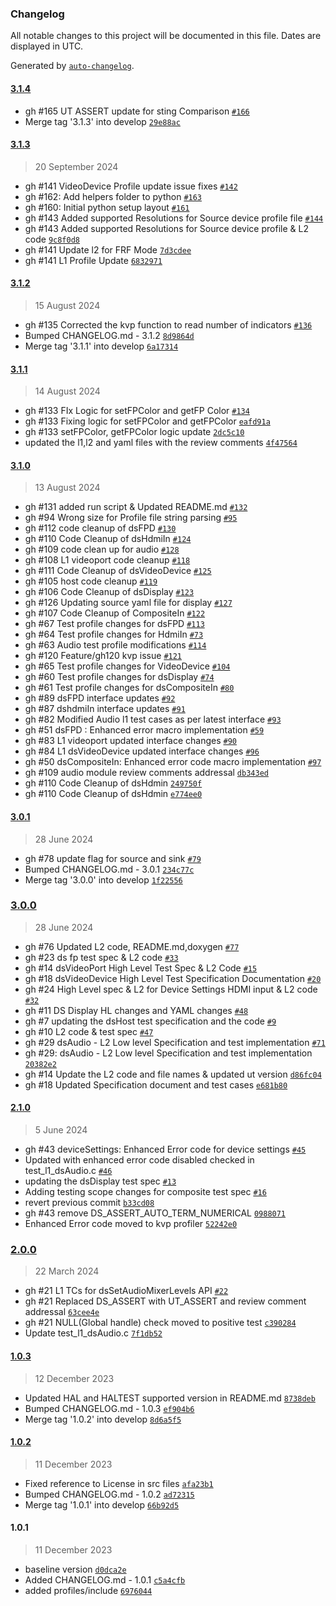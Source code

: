 ### Changelog

All notable changes to this project will be documented in this file. Dates are displayed in UTC.

Generated by [`auto-changelog`](https://github.com/CookPete/auto-changelog).

#### [3.1.4](https://rdkcentral-github.com/rdkcentral/rdk-halif-test-device_settings/compare/3.1.3...3.1.4)

- gh #165 UT ASSERT update for sting Comparison [`#166`](https://rdkcentral-github.com/rdkcentral/rdk-halif-test-device_settings/pull/166)
- Merge tag '3.1.3' into develop [`29e88ac`](https://rdkcentral-github.com/rdkcentral/rdk-halif-test-device_settings/commit/29e88ac43b839804a06d6cf69e3c3a164de6e372)

#### [3.1.3](https://rdkcentral-github.com/rdkcentral/rdk-halif-test-device_settings/compare/3.1.2...3.1.3)

> 20 September 2024

- gh #141 VideoDevice Profile update issue fixes [`#142`](https://rdkcentral-github.com/rdkcentral/rdk-halif-test-device_settings/pull/142)
- gh #162: Add helpers folder to python [`#163`](https://rdkcentral-github.com/rdkcentral/rdk-halif-test-device_settings/pull/163)
- gh #160: Initial python setup layout [`#161`](https://rdkcentral-github.com/rdkcentral/rdk-halif-test-device_settings/pull/161)
- gh #143 Added supported Resolutions for Source device profile file [`#144`](https://rdkcentral-github.com/rdkcentral/rdk-halif-test-device_settings/pull/144)
- gh #143 Added supported Resolutions for Source device profile & L2 code [`9c8f0d8`](https://rdkcentral-github.com/rdkcentral/rdk-halif-test-device_settings/commit/9c8f0d85d65883ca9145c186b4c68cd324d187d0)
- gh #141 Update l2 for FRF Mode [`7d3cdee`](https://rdkcentral-github.com/rdkcentral/rdk-halif-test-device_settings/commit/7d3cdeef1d03b17f3e447e4e515a2cee277b6933)
- gh #141 L1 Profile Update [`6832971`](https://rdkcentral-github.com/rdkcentral/rdk-halif-test-device_settings/commit/6832971a191b07f030f21fe80b6bd377cbb7bd5a)

#### [3.1.2](https://rdkcentral-github.com/rdkcentral/rdk-halif-test-device_settings/compare/3.1.1...3.1.2)

> 15 August 2024

- gh #135 Corrected the kvp function to read number of indicators [`#136`](https://rdkcentral-github.com/rdkcentral/rdk-halif-test-device_settings/pull/136)
- Bumped CHANGELOG.md - 3.1.2 [`8d9864d`](https://rdkcentral-github.com/rdkcentral/rdk-halif-test-device_settings/commit/8d9864dc689a831a9e9910ac7d920a6c089e80bd)
- Merge tag '3.1.1' into develop [`6a17314`](https://rdkcentral-github.com/rdkcentral/rdk-halif-test-device_settings/commit/6a173147ff7c444c47598c77086361bd06137f09)

#### [3.1.1](https://rdkcentral-github.com/rdkcentral/rdk-halif-test-device_settings/compare/3.1.0...3.1.1)

> 14 August 2024

- gh #133 FIx Logic for setFPColor and getFP Color [`#134`](https://rdkcentral-github.com/rdkcentral/rdk-halif-test-device_settings/pull/134)
- gh #133 Fixing logic for setFPColor and getFPColor [`eafd91a`](https://rdkcentral-github.com/rdkcentral/rdk-halif-test-device_settings/commit/eafd91a7575b14407aad688e23bc8ba4ab7e3579)
- gh #133 setFPColor, getFPColor logic update [`2dc5c10`](https://rdkcentral-github.com/rdkcentral/rdk-halif-test-device_settings/commit/2dc5c1057a591c1e91107504302e6cee68c05ce0)
- updated the l1,l2 and yaml files with the review comments [`4f47564`](https://rdkcentral-github.com/rdkcentral/rdk-halif-test-device_settings/commit/4f47564678e2136015428766cf630f469b1a26cd)

#### [3.1.0](https://rdkcentral-github.com/rdkcentral/rdk-halif-test-device_settings/compare/3.0.1...3.1.0)

> 13 August 2024

- gh #131 added run script & Updated README.md [`#132`](https://rdkcentral-github.com/rdkcentral/rdk-halif-test-device_settings/pull/132)
- gh #94 Wrong size for Profile file string parsing [`#95`](https://rdkcentral-github.com/rdkcentral/rdk-halif-test-device_settings/pull/95)
- gh #112 code cleanup of dsFPD [`#130`](https://rdkcentral-github.com/rdkcentral/rdk-halif-test-device_settings/pull/130)
- gh #110 Code Cleanup of dsHdmiIn [`#124`](https://rdkcentral-github.com/rdkcentral/rdk-halif-test-device_settings/pull/124)
- gh #109 code clean up for audio [`#128`](https://rdkcentral-github.com/rdkcentral/rdk-halif-test-device_settings/pull/128)
- gh #108 L1 videoport code cleanup [`#118`](https://rdkcentral-github.com/rdkcentral/rdk-halif-test-device_settings/pull/118)
- gh #111 Code Cleanup of dsVideoDevice [`#125`](https://rdkcentral-github.com/rdkcentral/rdk-halif-test-device_settings/pull/125)
- gh #105 host code cleanup [`#119`](https://rdkcentral-github.com/rdkcentral/rdk-halif-test-device_settings/pull/119)
- gh #106 Code Cleanup of dsDisplay [`#123`](https://rdkcentral-github.com/rdkcentral/rdk-halif-test-device_settings/pull/123)
- gh #126 Updating source yaml file for display [`#127`](https://rdkcentral-github.com/rdkcentral/rdk-halif-test-device_settings/pull/127)
- gh #107 Code Cleanup of CompositeIn [`#122`](https://rdkcentral-github.com/rdkcentral/rdk-halif-test-device_settings/pull/122)
- gh #67 Test profile changes for dsFPD [`#113`](https://rdkcentral-github.com/rdkcentral/rdk-halif-test-device_settings/pull/113)
-  gh #64 Test profile changes for HdmiIn [`#73`](https://rdkcentral-github.com/rdkcentral/rdk-halif-test-device_settings/pull/73)
- gh #63 Audio test profile modifications  [`#114`](https://rdkcentral-github.com/rdkcentral/rdk-halif-test-device_settings/pull/114)
- gh #120 Feature/gh120 kvp issue [`#121`](https://rdkcentral-github.com/rdkcentral/rdk-halif-test-device_settings/pull/121)
- gh #65 Test profile changes for VideoDevice [`#104`](https://rdkcentral-github.com/rdkcentral/rdk-halif-test-device_settings/pull/104)
- gh #60 Test profile changes for dsDisplay [`#74`](https://rdkcentral-github.com/rdkcentral/rdk-halif-test-device_settings/pull/74)
- gh #61 Test profile changes for dsCompositeIn [`#80`](https://rdkcentral-github.com/rdkcentral/rdk-halif-test-device_settings/pull/80)
- gh #89 dsFPD interface updates [`#92`](https://rdkcentral-github.com/rdkcentral/rdk-halif-test-device_settings/pull/92)
-  gh #87 dshdmiIn interface updates [`#91`](https://rdkcentral-github.com/rdkcentral/rdk-halif-test-device_settings/pull/91)
- gh #82 Modified Audio l1 test cases as per latest interface  [`#93`](https://rdkcentral-github.com/rdkcentral/rdk-halif-test-device_settings/pull/93)
- gh #51 dsFPD : Enhanced error macro implementation  [`#59`](https://rdkcentral-github.com/rdkcentral/rdk-halif-test-device_settings/pull/59)
- gh #83 L1 videoport updated interface changes [`#90`](https://rdkcentral-github.com/rdkcentral/rdk-halif-test-device_settings/pull/90)
- gh #84 L1 dsVideoDevice updated interface changes [`#96`](https://rdkcentral-github.com/rdkcentral/rdk-halif-test-device_settings/pull/96)
- gh #50 dsCompositeIn: Enhanced error code macro implementation [`#97`](https://rdkcentral-github.com/rdkcentral/rdk-halif-test-device_settings/pull/97)
- gh #109 audio module review comments addressal [`db343ed`](https://rdkcentral-github.com/rdkcentral/rdk-halif-test-device_settings/commit/db343ed68118644f9bc980fecd2a9afac2d0adf5)
- gh #110 Code Cleanup of  dsHdmin [`249750f`](https://rdkcentral-github.com/rdkcentral/rdk-halif-test-device_settings/commit/249750fd7557a579ec0d31168b3a9cf36e829ff0)
- gh #110 Code Cleanup of  dsHdmin [`e774ee0`](https://rdkcentral-github.com/rdkcentral/rdk-halif-test-device_settings/commit/e774ee096850e7918c798758b2123801f04a9c7c)

#### [3.0.1](https://rdkcentral-github.com/rdkcentral/rdk-halif-test-device_settings/compare/3.0.0...3.0.1)

> 28 June 2024

- gh #78 update flag for source and sink [`#79`](https://rdkcentral-github.com/rdkcentral/rdk-halif-test-device_settings/pull/79)
- Bumped CHANGELOG.md - 3.0.1 [`234c77c`](https://rdkcentral-github.com/rdkcentral/rdk-halif-test-device_settings/commit/234c77c5123bceabbd7f333e11b05f55b8beef40)
- Merge tag '3.0.0' into develop [`1f22556`](https://rdkcentral-github.com/rdkcentral/rdk-halif-test-device_settings/commit/1f2255673e2020d6aa1e433c576144e55bd89e3b)

### [3.0.0](https://rdkcentral-github.com/rdkcentral/rdk-halif-test-device_settings/compare/2.1.0...3.0.0)

> 28 June 2024

- gh #76 Updated L2 code, README.md,doxygen [`#77`](https://rdkcentral-github.com/rdkcentral/rdk-halif-test-device_settings/pull/77)
- gh #23 ds fp test spec & L2 code [`#33`](https://rdkcentral-github.com/rdkcentral/rdk-halif-test-device_settings/pull/33)
- gh #14 dsVideoPort High Level Test Spec & L2 Code [`#15`](https://rdkcentral-github.com/rdkcentral/rdk-halif-test-device_settings/pull/15)
- gh #18 dsVideoDevice High Level Test Specification Documentation [`#20`](https://rdkcentral-github.com/rdkcentral/rdk-halif-test-device_settings/pull/20)
- gh #24 High Level spec & L2 for Device Settings HDMI input & L2 code [`#32`](https://rdkcentral-github.com/rdkcentral/rdk-halif-test-device_settings/pull/32)
- gh #11 DS Display HL changes and YAML changes [`#48`](https://rdkcentral-github.com/rdkcentral/rdk-halif-test-device_settings/pull/48)
- gh #7 updating the dsHost test specification and the code [`#9`](https://rdkcentral-github.com/rdkcentral/rdk-halif-test-device_settings/pull/9)
- gh #10 L2 code & test spec  [`#47`](https://rdkcentral-github.com/rdkcentral/rdk-halif-test-device_settings/pull/47)
- gh #29  dsAudio - L2 Low level Specification and test implementation [`#71`](https://rdkcentral-github.com/rdkcentral/rdk-halif-test-device_settings/pull/71)
- gh #29: dsAudio - L2 Low level Specification and test implementation [`20382e2`](https://rdkcentral-github.com/rdkcentral/rdk-halif-test-device_settings/commit/20382e25c6c7781e915549c4b33419fc5c3e6f10)
- gh #14 Update the L2 code and file names & updated ut version [`d86fc04`](https://rdkcentral-github.com/rdkcentral/rdk-halif-test-device_settings/commit/d86fc04552dcfff6a71a0f63f8becece4f05bd13)
- gh #18 Updated Specification document and test cases [`e681b80`](https://rdkcentral-github.com/rdkcentral/rdk-halif-test-device_settings/commit/e681b8061ce22fa7e62e2f1cc3029316d2468a81)

#### [2.1.0](https://rdkcentral-github.com/rdkcentral/rdk-halif-test-device_settings/compare/2.0.0...2.1.0)

> 5 June 2024

- gh #43 deviceSettings: Enhanced Error code for device settings [`#45`](https://rdkcentral-github.com/rdkcentral/rdk-halif-test-device_settings/pull/45)
- Updated with enhanced error code disabled checked in test_l1_dsAudio.c [`#46`](https://rdkcentral-github.com/rdkcentral/rdk-halif-test-device_settings/pull/46)
- updating the dsDisplay test spec [`#13`](https://rdkcentral-github.com/rdkcentral/rdk-halif-test-device_settings/pull/13)
- Adding testing scope changes for composite test spec [`#16`](https://rdkcentral-github.com/rdkcentral/rdk-halif-test-device_settings/pull/16)
- revert previous commit [`b33cd08`](https://rdkcentral-github.com/rdkcentral/rdk-halif-test-device_settings/commit/b33cd0829396c87ad89d39d551e265830425ed5d)
- gh #43 remove DS_ASSERT_AUTO_TERM_NUMERICAL [`0988071`](https://rdkcentral-github.com/rdkcentral/rdk-halif-test-device_settings/commit/098807153c12c0183acf9d9aa1a40c2c5d418c4f)
- Enhanced Error code moved to kvp profiler [`52242e0`](https://rdkcentral-github.com/rdkcentral/rdk-halif-test-device_settings/commit/52242e000375f66206950208e5a1823ef093f273)

### [2.0.0](https://rdkcentral-github.com/rdkcentral/rdk-halif-test-device_settings/compare/1.0.3...2.0.0)

> 22 March 2024

- gh #21 L1 TCs for dsSetAudioMixerLevels API [`#22`](https://rdkcentral-github.com/rdkcentral/rdk-halif-test-device_settings/pull/22)
- gh #21 Replaced DS_ASSERT with UT_ASSERT and review comment addressal [`63cee4e`](https://rdkcentral-github.com/rdkcentral/rdk-halif-test-device_settings/commit/63cee4ed3e0d64d3f2db43d4bfd5b09430ef80ff)
- gh #21 NULL(Global handle) check moved to positive test [`c390284`](https://rdkcentral-github.com/rdkcentral/rdk-halif-test-device_settings/commit/c390284d1211b0980d16197f7920ae5a9b84a4bb)
- Update test_l1_dsAudio.c [`7f1db52`](https://rdkcentral-github.com/rdkcentral/rdk-halif-test-device_settings/commit/7f1db527e01ba801d0be28e7f4de21c969946cf6)

#### [1.0.3](https://rdkcentral-github.com/rdkcentral/rdk-halif-test-device_settings/compare/1.0.2...1.0.3)

> 12 December 2023

- Updated HAL and HALTEST supported version in README.md [`8738deb`](https://rdkcentral-github.com/rdkcentral/rdk-halif-test-device_settings/commit/8738deba9c0939782adbd700ccdef879d3010bb8)
- Bumped CHANGELOG.md - 1.0.3 [`ef904b6`](https://rdkcentral-github.com/rdkcentral/rdk-halif-test-device_settings/commit/ef904b6995a10d24b551e541d68db0cab855f2a5)
- Merge tag '1.0.2' into develop [`8d6a5f5`](https://rdkcentral-github.com/rdkcentral/rdk-halif-test-device_settings/commit/8d6a5f5aaa642423a85a9a1d3fb6ba898a44943e)

#### [1.0.2](https://rdkcentral-github.com/rdkcentral/rdk-halif-test-device_settings/compare/1.0.1...1.0.2)

> 11 December 2023

- Fixed reference to License in src files [`afa23b1`](https://rdkcentral-github.com/rdkcentral/rdk-halif-test-device_settings/commit/afa23b17437b6d78cd7d1d21be92a956c1ec2ea2)
- Bumped CHANGELOG.md - 1.0.2 [`ad72315`](https://rdkcentral-github.com/rdkcentral/rdk-halif-test-device_settings/commit/ad7231561c0107a5cb0a082c8d0168b0c4771678)
- Merge tag '1.0.1' into develop [`66b92d5`](https://rdkcentral-github.com/rdkcentral/rdk-halif-test-device_settings/commit/66b92d502146e13328d790fbc86b719772ebe6f9)

#### 1.0.1

> 11 December 2023

- baseline version [`d0dca2e`](https://rdkcentral-github.com/rdkcentral/rdk-halif-test-device_settings/commit/d0dca2e005396a6ea8a9a7c277d6c2388dd5ec56)
- Added CHANGELOG.md - 1.0.1 [`c5a4cfb`](https://rdkcentral-github.com/rdkcentral/rdk-halif-test-device_settings/commit/c5a4cfb9514877e33a38de5d754b71dd856af0a9)
- added profiles/include [`6976044`](https://rdkcentral-github.com/rdkcentral/rdk-halif-test-device_settings/commit/69760449a2fcdcc3057f39d155bbeaf43e8f9b18)
